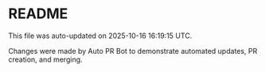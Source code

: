 # README

This file was auto-updated on 2025-10-16 16:19:15 UTC.

Changes were made by Auto PR Bot to demonstrate automated updates, PR creation, and merging.
